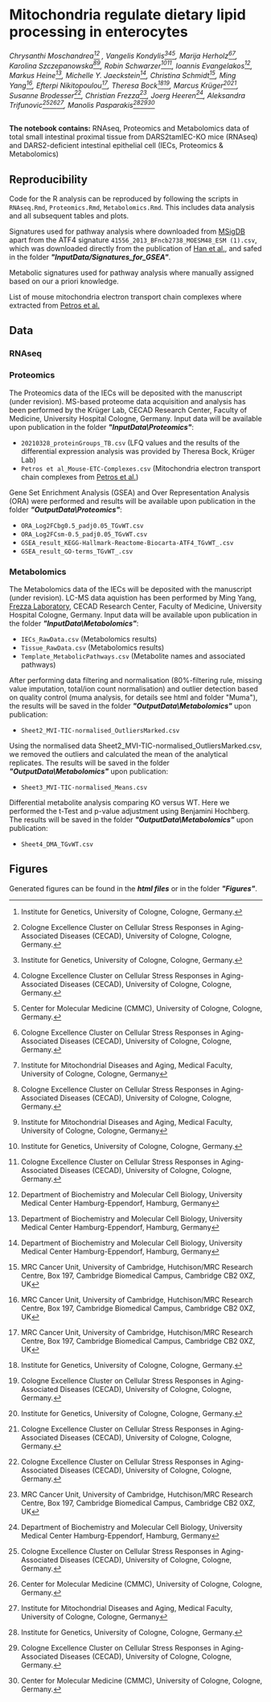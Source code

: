 # **Mitochondria regulate dietary lipid processing in enterocytes**
*Chrysanthi Moschandrea[^1][^2] , Vangelis Kondylis[^1][^2][^3], Marija Herholz[^2][^4], Karolina Szczepanowska[^2][^4], Robin Schwarzer[^1][^2], Ioannis Evangelakos[^5], Markus Heine[^5], Michelle Y. Jaeckstein[^5], Christina Schmidt[^6], Ming Yang[^6], Efterpi Nikitopoulou[^6], Theresa Bock[^1][^2], Marcus Krüger[^1][^2], Susanne Brodesser[^2], Christian Frezza[^6], Joerg Heeren[^5], Aleksandra Trifunovic[^2][^3][^4], Manolis Pasparakis[^1][^2][^3]*

##
**The notebook contains:** 
RNAseq, Proteomics and Metabolomics data of total small intestinal proximal tissue from DARS2tamIEC-KO mice (RNAseq) and DARS2-deficient intestinal epithelial cell (IECs, Proteomics & Metabolomics)

## Reproducibility
Code for the R analysis can be reproduced by following the scripts in `RNAseq.Rmd`, `Proteomics.Rmd`, `Metabolomics.Rmd`. This includes data analysis and all subsequent tables and plots.

Signatures used for pathway analysis where downloaded from [MSigDB](https://www.gsea-msigdb.org/gsea/msigdb) apart from the ATF4 signature `41556_2013_BFncb2738_MOESM48_ESM (1).csv`, which was downloaded directly from the publication of [Han et al.](https://www.nature.com/articles/ncb2738.pdf), and safed in the folder ***"InputData/Signatures_for_GSEA"***.

Metabolic signatures used for pathway analysis where manually assigned based on our a priori knowledge.

List of mouse mitochondria electron transport chain complexes where extracted from [Petros et al.](https://www.cell.com/cell-reports/comments/S2211-1247(17)31412-2)

## Data
### RNAseq

### Proteomics
The Proteomics data of the IECs will be deposited with the manuscript (under revision). MS-based proteome data acquisition and analysis has been performed by the Krüger Lab, CECAD Research Center, Faculty of Medicine, University Hospital Cologne, Germany. Input data will be available upon publication in the folder ***"InputData\Proteomics"***:

- `20210328_proteinGroups_TB.csv` (LFQ values and the results of  the differential expression analysis was provided by Theresa Bock, Krüger Lab)
- `Petros et al_Mouse-ETC-Complexes.csv` (Mitochondria electron transport chain complexes from [Petros et al.](https://www.cell.com/cell-reports/comments/S2211-1247(17)31412-2))

Gene Set Enrichment Analysis (GSEA) and Over Representation Analysis (ORA) were performed and results will be available upon publication in the folder ***"OutputData\Proteomics"***:

- `ORA_Log2FCbg0.5_padj0.05_TGvWT.csv`
- `ORA_Log2FCsm-0.5_padj0.05_TGvWT.csv`
- `GSEA_result_KEGG-Hallmark-Reactome-Biocarta-ATF4_TGvWT_.csv`
- `GSEA_result_GO-terms_TGvWT_.csv`

### Metabolomics
The Metabolomics data of the IECs will be deposited with the manuscript (under revision). LC-MS data aquistion has been performed by Ming Yang, [Frezza Laboratory](https://www.cecad.uni-koeln.de/research/principal-investigators/prof-dr-christian-frezza), CECAD Research Center, Faculty of Medicine, University Hospital Cologne, Germany. Input data will be available upon publication in the folder ***"InputData\Metabolomics"***:

- `IECs_RawData.csv` (Metabolomics results)
- `Tissue_RawData.csv` (Metabolomics results)
- `Template_MetabolicPathways.csv` (Metabolite names and associated pathways)

After performing data filtering and normalisation (80%-filtering rule, missing value imputation, total/ion count normalisation) and outlier detection based on quality control (muma analysis, for details see html and folder "Muma"), the results will be saved in the folder ***"OutputData\Metabolomics"*** upon publication:

- `Sheet2_MVI-TIC-normalised_OutliersMarked.csv`

Using the normalised data Sheet2_MVI-TIC-normalised_OutliersMarked.csv, we removed the outliers and calculated the mean of the analytical replicates. The results will be saved in the folder ***"OutputData\Metabolomics"*** upon publication:

- `Sheet3_MVI-TIC-normalised_Means.csv`

Differential metabolite analysis comparing KO versus WT. Here we performed the t-Test and p-value adjustment using Benjamini Hochberg. The results will be saved in the folder ***"OutputData\Metabolomics"*** upon publication:

- `Sheet4_DMA_TGvWT.csv`

## Figures
Generated figures can be found in the ***html files*** or in the folder ***"Figures"***.

[^1]: Institute for Genetics, University of Cologne, Cologne, Germany.
[^2]: Cologne Excellence Cluster on Cellular Stress Responses in Aging-Associated Diseases (CECAD), University of Cologne, Cologne, Germany.
[^3]: Center for Molecular Medicine (CMMC), University of Cologne, Cologne, Germany.
[^4]: Institute for Mitochondrial Diseases and Aging, Medical Faculty, University of Cologne, Cologne, Germany
[^5]: Department of Biochemistry and Molecular Cell Biology, University Medical Center Hamburg-Eppendorf, Hamburg, Germany
[^6]: MRC Cancer Unit, University of Cambridge, Hutchison/MRC Research Centre, Box 197, Cambridge Biomedical Campus, Cambridge CB2 0XZ, UK
